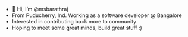 - 👋 Hi, I’m @msbarathraj
- From Puducherry, Ind. Working as a software developer @ Bangalore
- Interested in contributing back more to community
- Hoping to meet some great minds, build great stuff :)

<!---
msbarathraj/msbarathraj is a ✨ special ✨ repository because its `README.md` (this file) appears on your GitHub profile.
You can click the Preview link to take a look at your changes.
--->
